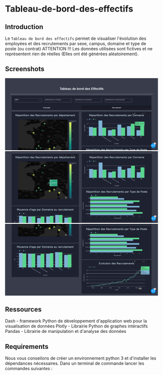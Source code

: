 # Tableau-de-bord-des-effectifs

## Introduction

Le `Tableau de bord des effectifs` permet de visualiser l'évolution des employées et des recrutements par sexe, campus, domaine et type de poste (ou contrat)
ATTENTION !!! Les données utilisées sont fictives et ne représentent rien de réelles (Elles ont été générées aléatoirement).

## Screenshots

![initial](img/Screenshot1.png)
![initial](img/Screenshot2.png)
![initial](img/Screenshot3.png)

## Ressources
Dash - framework Python de développement d'application web pour la visualisation de données
Plotly - Librairie Python de graphes intéractifs
Pandas - Librairie de manipulation et d'analyse des données

## Requirements

Nous vous conseilons de créer un environnement python 3 et d'installer les dépendances nécessaires. Dans un terminal de commande lancer les commandes suivantes :
